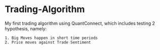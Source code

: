 # Trading-Algorithm
My first trading algorithm using QuantConnect, which includes testing 2 hypothesis, namely:


    1. Big Moves happen in short time periods
    2. Price moves against Trade Sentiment
